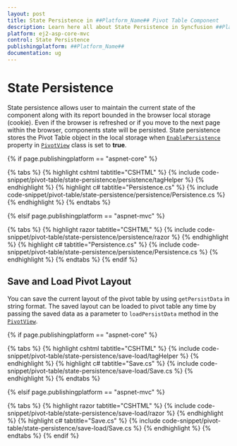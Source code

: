 ```yaml
---
layout: post
title: State Persistence in ##Platform_Name## Pivot Table Component
description: Learn here all about State Persistence in Syncfusion ##Platform_Name## Pivot Table component of Syncfusion Essential JS 2 and more.
platform: ej2-asp-core-mvc
control: State Persistence
publishingplatform: ##Platform_Name##
documentation: ug
---
```



# State Persistence

State persistence allows user to maintain the current state of the component along with its report bounded in the browser local storage (cookie). Even if the browser is refreshed or if you move to the next page within the browser, components state will be persisted. State persistence stores the Pivot Table object in the local storage when [`EnablePersistence`](https://help.syncfusion.com/cr/aspnetcore-js2/Syncfusion.EJ2.PivotView.PivotView.html#Syncfusion_EJ2_PivotView_PivotView_EnablePersistence) property in [`PivotView`](https://help.syncfusion.com/cr/aspnetmvc-js2/Syncfusion.EJ2.PivotView.PivotView.html) class is set to **true**.

{% if page.publishingplatform == "aspnet-core" %}

{% tabs %}
{% highlight cshtml tabtitle="CSHTML" %}
{% include code-snippet/pivot-table/state-persistence/persistence/tagHelper %}
{% endhighlight %}
{% highlight c# tabtitle="Persistence.cs" %}
{% include code-snippet/pivot-table/state-persistence/persistence/Persistence.cs %}
{% endhighlight %}
{% endtabs %}

{% elsif page.publishingplatform == "aspnet-mvc" %}

{% tabs %}
{% highlight razor tabtitle="CSHTML" %}
{% include code-snippet/pivot-table/state-persistence/persistence/razor %}
{% endhighlight %}
{% highlight c# tabtitle="Persistence.cs" %}
{% include code-snippet/pivot-table/state-persistence/persistence/Persistence.cs %}
{% endhighlight %}
{% endtabs %}
{% endif %}



## Save and Load Pivot Layout

You can save the current layout of the  pivot table by using `getPersistData` in string format. The saved layout can be loaded to pivot table any time by passing the saved data as a parameter to `loadPersistData` method in the [`PivotView`](https://help.syncfusion.com/cr/aspnetmvc-js2/Syncfusion.EJ2.PivotView.PivotView.html).

{% if page.publishingplatform == "aspnet-core" %}

{% tabs %}
{% highlight cshtml tabtitle="CSHTML" %}
{% include code-snippet/pivot-table/state-persistence/save-load/tagHelper %}
{% endhighlight %}
{% highlight c# tabtitle="Save.cs" %}
{% include code-snippet/pivot-table/state-persistence/save-load/Save.cs %}
{% endhighlight %}
{% endtabs %}

{% elsif page.publishingplatform == "aspnet-mvc" %}

{% tabs %}
{% highlight razor tabtitle="CSHTML" %}
{% include code-snippet/pivot-table/state-persistence/save-load/razor %}
{% endhighlight %}
{% highlight c# tabtitle="Save.cs" %}
{% include code-snippet/pivot-table/state-persistence/save-load/Save.cs %}
{% endhighlight %}
{% endtabs %}
{% endif %}

